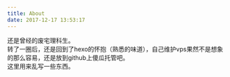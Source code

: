 ```yaml
---
title: About
date: 2017-12-17 13:53:17
---
```

还是曾经的废宅理科生。  
转了一圈后，还是回到了hexo的怀抱（熟悉的味道），自己维护vps果然不是想象的那么容易，还是放到github上傻瓜托管吧。  
这里用来乱写一些东西。